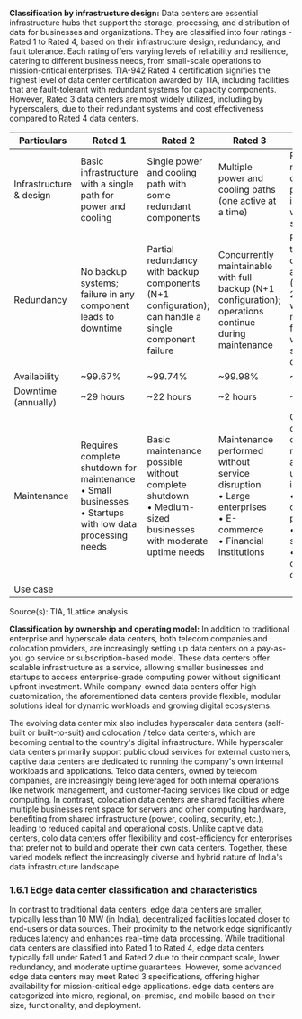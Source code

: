 **Classification by infrastructure design:** Data centers are essential infrastructure hubs that support the storage, processing, and distribution of data for businesses and organizations. They are classified into four ratings - Rated 1 to Rated 4, based on their infrastructure design, redundancy, and fault tolerance. Each rating offers varying levels of reliability and resilience, catering to different business needs, from small-scale operations to mission-critical enterprises. TIA-942 Rated 4 certification signifies the highest level of data center certification awarded by TIA, including facilities that are fault-tolerant with redundant systems for capacity components. However, Rated 3 data centers are most widely utilized, including by hyperscalers, due to their redundant systems and cost effectiveness compared to Rated 4 data centers.

<table><thead><tr><th>Particulars</th><th>Rated 1</th><th>Rated 2</th><th>Rated 3</th><th>Rated 4</th></tr></thead><tbody><tr><td>Infrastructure &amp; design</td><td>Basic infrastructure with a single path for power and cooling</td><td>Single power and cooling path with some redundant components</td><td>Multiple power and cooling paths (one active at a time)</td><td>Fully redundant, dual-powered infrastructure with isolated systems</td></tr><tr><td>Redundancy</td><td>No backup systems; failure in any component leads to downtime</td><td>Partial redundancy with backup components (N+1 configuration); can handle a single component failure</td><td>Concurrently maintainable with full backup (N+1 configuration); operations continue during maintenance</td><td>Fully fault-tolerant with dual power and cooling (2N or 2N+1); can withstand multiple failures without service disruption</td></tr><tr><td>Availability</td><td>~99.67%</td><td>~99.74%</td><td>~99.98%</td><td>~99.99%</td></tr><tr><td>Downtime (annually)</td><td>~29 hours</td><td>~22 hours</td><td>~2 hours</td><td>~0.5 hours</td></tr><tr><td>Maintenance</td><td>Requires complete shutdown for maintenance<br>• Small businesses<br>• Startups with low data processing needs</td><td>Basic maintenance possible without complete shutdown<br>• Medium-sized businesses with moderate uptime needs</td><td>Maintenance performed without service disruption<br>• Large enterprises<br>• E-commerce<br>• Financial institutions</td><td>Continuous operations during maintenance and unplanned incidents<br>• Hyperscale cloud providers<br>• Financial services<br>• Mission-critical operations</td></tr><tr><td>Use case</td><td></td><td></td><td></td><td></td></tr></tbody></table>

Source(s): TIA, 1Lattice analysis

**Classification by ownership and operating model:** In addition to traditional enterprise and hyperscale data centers, both telecom companies and colocation providers, are increasingly setting up data centers on a pay-as-you go service or subscription-based model. These data centers offer scalable infrastructure as a service, allowing smaller businesses and startups to access enterprise-grade computing power without significant upfront investment. While company-owned data centers offer high customization, the aforementioned data centers provide flexible, modular solutions ideal for dynamic workloads and growing digital ecosystems.

The evolving data center mix also includes hyperscaler data centers (self-built or built-to-suit) and colocation / telco data centers, which are becoming central to the country's digital infrastructure. While hyperscaler data centers primarily support public cloud services for external customers, captive data centers are dedicated to running the company's own internal workloads and applications. Telco data centers, owned by telecom companies, are increasingly being leveraged for both internal operations like network management, and customer-facing services like cloud or edge computing. In contrast, colocation data centers are shared facilities where multiple businesses rent space for servers and other computing hardware, benefiting from shared infrastructure (power, cooling, security, etc.), leading to reduced capital and operational costs. Unlike captive data centers, colo data centers offer flexibility and cost-efficiency for enterprises that prefer not to build and operate their own data centers. Together, these varied models reflect the increasingly diverse and hybrid nature of India's data infrastructure landscape.

### 1.6.1 Edge data center classification and characteristics

In contrast to traditional data centers, edge data centers are smaller, typically less than 10 MW (in India), decentralized facilities located closer to end-users or data sources. Their proximity to the network edge significantly reduces latency and enhances real-time data processing. While traditional data centers are classified into Rated 1 to Rated 4, edge data centers typically fall under Rated 1 and Rated 2 due to their compact scale, lower redundancy, and moderate uptime guarantees. However, some advanced edge data centers may meet Rated 3 specifications, offering higher availability for mission-critical edge applications. edge data centers are categorized into micro, regional, on-premise, and mobile based on their size, functionality, and deployment.